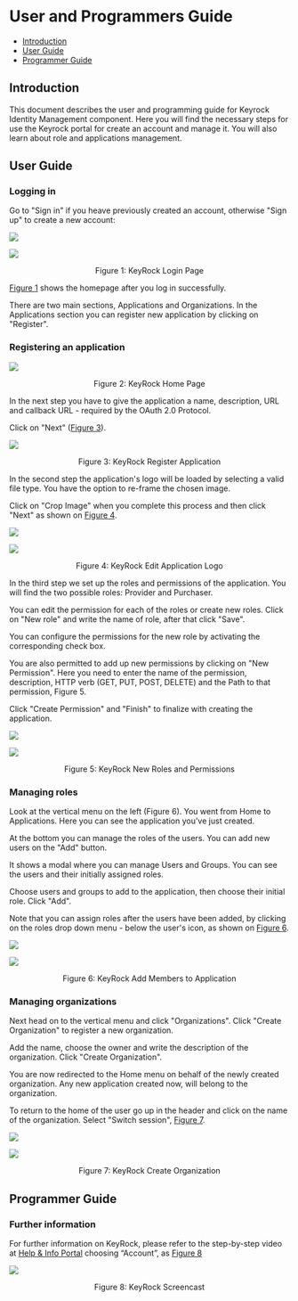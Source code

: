 # User and Programmers Guide

- [Introduction](#introduction)
- [User Guide](#user-guide)
- [Programmer Guide](#programmer-guide)

## Introduction

This document describes the user and programming guide for Keyrock Identity Management component. Here you will find the necessary steps for use the Keyrock portal for create an account and manage it. You will also learn about role and applications management.

## User Guide

### Logging in

Go to "Sign in" if you heave previously created an account, otherwise "Sign up" to create a new account:

![](https://raw.githubusercontent.com/ging/fiware-idm/master/doc/resources/KeyRock.png)

<a name="def-fig1"></a>
![](https://raw.githubusercontent.com/ging/fiware-idm/master/doc/resources/KeyRock_signup.png)
<p align="center">Figure 1: KeyRock Login Page</p>

[Figure 1](#def-fig1) shows the homepage after you log in successfully.

There are two main sections, Applications and Organizations. In the Applications section you can register new application by clicking on "Register".

### Registering an application

<a name="def-fig2"></a>
![](https://raw.githubusercontent.com/ging/fiware-idm/master/doc/resources/KeyRock_homepage.png)
<p align="center">Figure 2: KeyRock Home Page</p>

In the next step you have to give the application a name, description, URL and callback URL - required by the OAuth 2.0 Protocol.

Click on "Next" ([Figure 3](#def-fig3)).

<a name="def-fig3"></a>
![](https://raw.githubusercontent.com/ging/fiware-idm/master/doc/resources/KeyRock_register_app.png)
<p align="center">Figure 3: KeyRock Register Application</p>

In the second step the application's logo will be loaded by selecting a valid file type. You have the option to re-frame the chosen image.

Click on "Crop Image" when you complete this process and then click "Next" as shown on [Figure 4](#def-fig4).

![](https://raw.githubusercontent.com/ging/fiware-idm/master/doc/resources/KeyRock_upload_logo.png)

<a name="def-fig4"></a>
![](https://raw.githubusercontent.com/ging/fiware-idm/master/doc/resources/KeyRock_reframe_logo.png)
<p align="center">Figure 4: KeyRock Edit Application Logo</p>

In the third step we set up the roles and permissions of the application. You will find the two possible roles: Provider and Purchaser.

You can edit the permission for each of the roles or create new roles. Click on "New role" and write the name of role, after that click "Save".

You can configure the permissions for the new role by activating the corresponding check box.

You are also permitted to add up new permissions by clicking on "New Permission". Here you need to enter the name of the permission, description, HTTP verb (GET, PUT, POST, DELETE) and the Path to that permission, Figure 5.

Click "Create Permission" and "Finish" to finalize with creating the application.

![](https://raw.githubusercontent.com/ging/fiware-idm/master/doc/resources/KeyRock_new_role.png)

<a name="def-fig5"></a>
![](https://raw.githubusercontent.com/ging/fiware-idm/master/doc/resources/KeyRock_new_permission.png)
<p align="center">Figure 5: KeyRock New Roles and Permissions</p>

### Managing roles

Look at the vertical menu on the left (Figure 6). You went from Home to Applications. Here you can see the application you've just created.

At the bottom you can manage the roles of the users. You can add new users on the "Add" button.

It shows a modal where you can manage Users and Groups. You can see the users and their initially assigned roles.

Choose users and groups to add to the application, then choose their initial role. Click "Add".

Note that you can assign roles after the users have been added, by clicking on the roles drop down menu - below the user's icon, as shown on [Figure 6](#def-fig6).

![](https://raw.githubusercontent.com/ging/fiware-idm/master/doc/resources/KeyRock_application_summary.png)

<a name="def-fig6"></a>
![](https://raw.githubusercontent.com/ging/fiware-idm/master/doc/resources/KeyRock_add_members.png)
<p align="center">Figure 6: KeyRock Add Members to Application</p>

### Managing organizations

Next head on to the vertical menu and click "Organizations". Click "Create Organization" to register a new organization.

Add the name, choose the owner and write the description of the organization. Click "Create Organization".

You are now redirected to the Home menu on behalf of the newly created organization. Any new application created now, will belong to the organization.

To return to the home of the user go up in the header and click on the name of the organization. Select "Switch session", [Figure 7](#def-fig7).

![](https://raw.githubusercontent.com/ging/fiware-idm/master/doc/resources/KeyRock_create_organization.png)

<a name="def-fig6"></a>
![](https://raw.githubusercontent.com/ging/fiware-idm/master/doc/resources/KeyRock_switch_session.png)
<p align="center">Figure 7: KeyRock Create Organization</p>

## Programmer Guide

### Further information

For further information on KeyRock, please refer to the step-by-step video at [Help & Info Portal](http://help.lab.fiware.org/) choosing “Account”, as [Figure 8](#def-fig8)

<a name="def-fig8"></a>
![](https://raw.githubusercontent.com/ging/fiware-idm/master/doc/resources/KeyRock_screencast.png)
<p align="center">Figure 8: KeyRock Screencast</p>